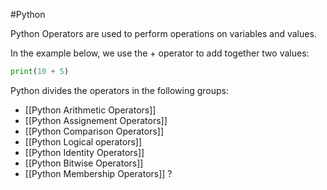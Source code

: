 #Python 

Python Operators are used to perform operations on variables and values.

In the example below, we use the + operator to add together two values:
```Python
print(10 + 5)
```

Python divides the operators in the following groups:
- [[Python Arithmetic Operators]]
- [[Python Assignement Operators]]
- [[Python Comparison Operators]]
- [[Python Logical operators]]
- [[Python Identity Operators]]
- [[Python Bitwise Operators]]
- [[Python Membership Operators]] ?